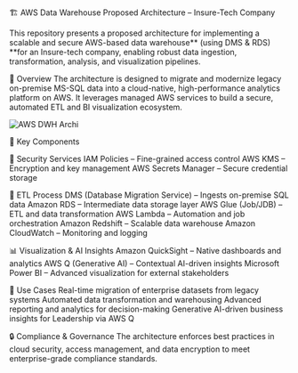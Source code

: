 🏗️ AWS Data Warehouse Proposed Architecture – Insure-Tech Company

This repository presents a proposed architecture for implementing a scalable and secure AWS-based data warehouse** (using DMS & RDS) **for an Insure-tech company, enabling robust data ingestion, transformation, analysis, and visualization pipelines.

🚀 Overview
The architecture is designed to migrate and modernize legacy on-premise MS-SQL data into a cloud-native, high-performance analytics platform on AWS. It leverages managed AWS services to build a secure, automated ETL and BI visualization ecosystem.

![AWS DWH Archi](https://github.com/user-attachments/assets/18cff88b-1bf2-47e6-995b-a6872c3dd928)

🧩 Key Components

🔐 Security Services
IAM Policies – Fine-grained access control
AWS KMS – Encryption and key management
AWS Secrets Manager – Secure credential storage

🔄 ETL Process
DMS (Database Migration Service) – Ingests on-premise SQL data
Amazon RDS – Intermediate data storage layer
AWS Glue (Job/JDB) – ETL and data transformation
AWS Lambda – Automation and job orchestration
Amazon Redshift – Scalable data warehouse
Amazon CloudWatch – Monitoring and logging

📊 Visualization & AI Insights
Amazon QuickSight – Native dashboards and analytics
AWS Q (Generative AI) – Contextual AI-driven insights
Microsoft Power BI – Advanced visualization for external stakeholders

🎯 Use Cases
Real-time migration of enterprise datasets from legacy systems
Automated data transformation and warehousing
Advanced reporting and analytics for decision-making
Generative AI-driven business insights for Leadership via AWS Q

🔒 Compliance & Governance
The architecture enforces best practices in cloud security, access management, and data encryption to meet enterprise-grade compliance standards.

